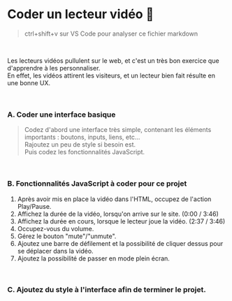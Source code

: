 # Coder un lecteur vidéo 🎥

> ctrl+shift+v sur VS Code pour analyser ce fichier markdown

<br>

  Les lecteurs vidéos pullulent sur le web, et c'est un très bon exercice que d'apprendre à les personnaliser.<br>
  En effet, les vidéos attirent les visiteurs, et un lecteur bien fait résulte en une bonne UX.

<br>

### A. Coder une interface basique
> Codez d'abord une interface très simple, contenant les éléments importants : boutons, inputs, liens, etc... <br>
> Rajoutez un peu de style si besoin est. 
> <br>
> Puis codez les fonctionnalités JavaScript.
> 
<br>

### B. Fonctionnalités JavaScript à coder pour ce projet

1. Après avoir mis en place la vidéo dans l'HTML, occupez de l'action Play/Pause.
2. Affichez la durée de la vidéo, lorsqu'on arrive sur le site. (0:00 / 3:46)
3. Affichez la durée en cours, lorsque le lecteur joue la vidéo. (2:37 / 3:46) 
4. Occupez-vous du volume.
5. Gérez le bouton "mute"/"unmute".
6. Ajoutez une barre de défilement et la possibilité de cliquer dessus pour se déplacer dans la vidéo.
7. Ajoutez la possibilité de passer en mode plein écran.


<br>

### C. Ajoutez du style à l'interface afin de terminer le projet.
